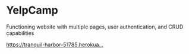 # YelpCamp
Functioning website with multiple pages, user authentication, and CRUD capabilities

https://tranquil-harbor-51785.herokua…
